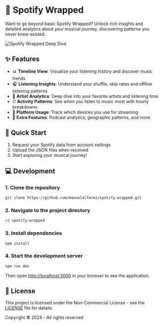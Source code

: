 # 🎵 Spotify Wrapped
Want to go beyond basic Spotify Wrapped? Unlock rich insights and detailed analytics about your musical journey, discovering patterns you never knew existed.

![Spotify Wrapped Deep Dive](https://ik.imagekit.io/manuelalferez/portfolio/projects/SCR-20241217-kbki_u7ECEm_Lf.png?updatedAt=1734429919939)

## ✨ Features

- 📊 **Timeline View**: Visualize your listening history and discover music trends
- 🎧 **Listening Insights**: Understand your shuffle, skip rates and offline listening patterns
- 🌟 **Artist Analytics**: Deep dive into your favorite artists and listening time
- ⏰ **Activity Patterns**: See when you listen to music most with hourly breakdowns
- 📱 **Platform Usage**: Track which devices you use for streaming
- 🎪 **Extra Features**: Podcast analytics, geographic patterns, and more

## 🚀 Quick Start

1. Request your Spotify data from account settings
2. Upload the JSON files when received
3. Start exploring your musical journey!

## 💻 Development

### 1. Clone the repository
```bash
git clone https://github.com/manuelalferez/spotify-wrapped.git
```

### 2. Navigate to the project directory
```bash
cd spotify-wrapped
```

### 3. Install dependencies
```bash
npm install
```

### 4. Start the development server
```bash
npm run dev
```

Then open [http://localhost:3000](http://localhost:3000) in your browser to see the application.

## 📝 License

This project is licensed under the Non-Commercial License - see the [LICENSE](LICENSE) file for details.

Copyright © 2024 - All rights reserved
